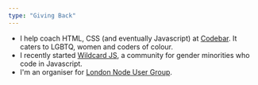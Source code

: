 ```yaml
---
type: "Giving Back"
---
```


* I help coach HTML, CSS (and eventually Javascript) at <a href="https://codebar.io/" target="_blank">Codebar</a>. It caters to LGBTQ, women and coders of colour.
* I recently started <a href="https://twitter.com/wildcard_js" target="_blank">Wildcard JS</a>, a community for gender minorities who code in Javascript.
* I'm an organiser for <a href="http://lnug.org/" target="_blank">London Node User Group</a>.

